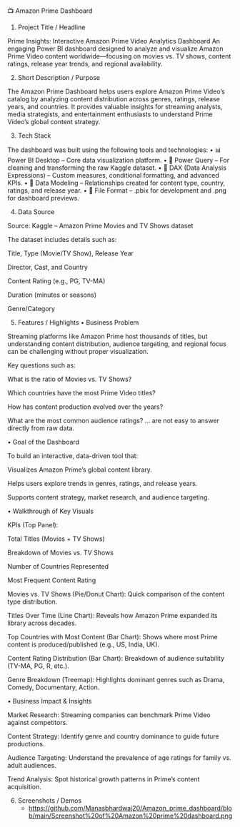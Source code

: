 📺 Amazon Prime Dashboard
1. Project Title / Headline

Prime Insights: Interactive Amazon Prime Video Analytics Dashboard
An engaging Power BI dashboard designed to analyze and visualize Amazon Prime Video content worldwide—focusing on movies vs. TV shows, content ratings, release year trends, and regional availability.

2. Short Description / Purpose

The Amazon Prime Dashboard helps users explore Amazon Prime Video’s catalog by analyzing content distribution across genres, ratings, release years, and countries. It provides valuable insights for streaming analysts, media strategists, and entertainment enthusiasts to understand Prime Video’s global content strategy.

3. Tech Stack

The dashboard was built using the following tools and technologies:
• 📊 Power BI Desktop – Core data visualization platform.
• 📂 Power Query – For cleaning and transforming the raw Kaggle dataset.
• 🧠 DAX (Data Analysis Expressions) – Custom measures, conditional formatting, and advanced KPIs.
• 📝 Data Modeling – Relationships created for content type, country, ratings, and release year.
• 📁 File Format – .pbix for development and .png for dashboard previews.

4. Data Source

Source: Kaggle – Amazon Prime Movies and TV Shows dataset

The dataset includes details such as:

Title, Type (Movie/TV Show), Release Year

Director, Cast, and Country

Content Rating (e.g., PG, TV-MA)

Duration (minutes or seasons)

Genre/Category

5. Features / Highlights
• Business Problem

Streaming platforms like Amazon Prime host thousands of titles, but understanding content distribution, audience targeting, and regional focus can be challenging without proper visualization.

Key questions such as:

What is the ratio of Movies vs. TV Shows?

Which countries have the most Prime Video titles?

How has content production evolved over the years?

What are the most common audience ratings?
… are not easy to answer directly from raw data.

• Goal of the Dashboard

To build an interactive, data-driven tool that:

Visualizes Amazon Prime’s global content library.

Helps users explore trends in genres, ratings, and release years.

Supports content strategy, market research, and audience targeting.

• Walkthrough of Key Visuals

KPIs (Top Panel):

Total Titles (Movies + TV Shows)

Breakdown of Movies vs. TV Shows

Number of Countries Represented

Most Frequent Content Rating

Movies vs. TV Shows (Pie/Donut Chart):
Quick comparison of the content type distribution.

Titles Over Time (Line Chart):
Reveals how Amazon Prime expanded its library across decades.

Top Countries with Most Content (Bar Chart):
Shows where most Prime content is produced/published (e.g., US, India, UK).

Content Rating Distribution (Bar Chart):
Breakdown of audience suitability (TV-MA, PG, R, etc.).

Genre Breakdown (Treemap):
Highlights dominant genres such as Drama, Comedy, Documentary, Action.

• Business Impact & Insights

Market Research: Streaming companies can benchmark Prime Video against competitors.

Content Strategy: Identify genre and country dominance to guide future productions.

Audience Targeting: Understand the prevalence of age ratings for family vs. adult audiences.

Trend Analysis: Spot historical growth patterns in Prime’s content acquisition.

6. Screenshots / Demos
   - https://github.com/Manasbhardwaj20/Amazon_prime_dashboard/blob/main/Screenshot%20of%20Amazon%20prime%20dashboard.png
